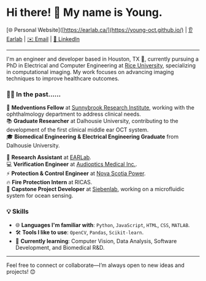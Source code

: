 # Hi there! 👋 My name is Young. 

[🌐 Personal Website]([https://earlab.ca/](https://young-oct.github.io/) | [👂 Earlab](https://earlab.ca) | [✉️ Email](mailto:young.wang@rice.edu) | [🔗 LinkedIn](https://www.linkedin.com/in/junzhe-young-wang/)

---

I'm an engineer and developer based in Houston, TX 🚀, currently pursuing a PhD in Electrical and Computer Engineering at [Rice University](https://computationalimaging.rice.edu/), specializing in computational imaging. My work focuses on advancing imaging techniques to improve healthcare outcomes.  

### 👨‍💻 In the past......  
🏥 **Medventions Fellow** at [Sunnybrook Research Institute](https://medventions.ca/), working with the ophthalmology department to address clinical needs.  
📚 **Graduate Researcher** at Dalhousie University, contributing to the development of the first clinical middle ear OCT system.  
🎓 **Biomedical Engineering & Electrical Engineering Graduate** from Dalhousie University.  

🔬 **Research Assistant** at [EARLab](https://earlab.ca/).  
💻 **Verification Engineer** at [Audioptics Medical Inc.](https://www.linkedin.com/company/audioptics-medical-inc/).  
⚡ **Protection & Control Engineer** at [Nova Scotia Power](https://nspower.ca).  
🔥 **Fire Protection Intern** at RICAS.  
🌊 **Capstone Project Developer** at [Siebenlab](https://www.siebenlab.com/), working on a microfluidic system for ocean sensing.  

### 💡 Skills  
- 🌐 **Languages I'm familiar with**: `Python`, `JavaScript`, `HTML`, `CSS`, `MATLAB`.  
- 🛠️ **Tools I like to use**: `OpenCV`, `Pandas`, `Scikit-learn`.  
- 📖 **Currently learning**: Computer Vision, Data Analysis, Software Development, and Biomedical R&D.  

---

Feel free to connect or collaborate—I’m always open to new ideas and projects! 😊  

<!--
**young-oct/young-oct** is a ✨ _special_ ✨ repository because its `README.md` (this file) appears on your GitHub profile.

Here are some ideas to get you started:

- 🔭 I’m currently working on ...
- 🌱 I’m currently learning ...
- 👯 I’m looking to collaborate on ...
- 🤔 I’m looking for help with ...
- 💬 Ask me about ...
- 📫 How to reach me: ...
- 😄 Pronouns: ...
- ⚡ Fun fact: ...
-->
